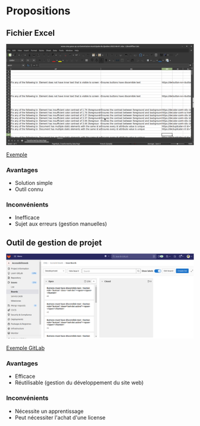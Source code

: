 # Propositions

## Fichier Excel

![Excel](../images/excel.png)

[Exemple](www.cmq.gouv.qc.ca-Commission-municipale-du-Quebec-2022-06-01.xlsx)

### Avantages

- Solution simple
- Outil connu

### Inconvénients

- Inefficace
- Sujet aux erreurs (gestion manuelles)

## Outil de gestion de projet

![GitLab](../images/gitlab.png)


[Exemple GitLab](https://gitlab.com/cmq1/Accessibiliteweb/-/boards)

### Avantages

- Efficace
- Réutilisable (gestion du développement du site web)

### Inconvénients

- Nécessite un apprentissage
- Peut nécessiter l'achat d'une license
